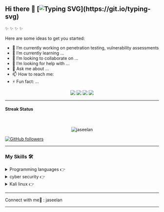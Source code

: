 ## Hi there 👋 [![Typing SVG](https://readme-typing-svg.herokuapp.com?font=&color=43dc12&size=24&lines=My+name+is+jaseelan..;)](https://git.io/typing-svg)


 ✨  ✨ ✨  ✨

Here are some ideas to get you started:

- 🔭  I’m currently working on penetration testing, vulnerability assessments
- 🌱 I’m currently learning ...
- 👯 I’m looking to collaborate on ...
- 🤔 I’m looking for help with ...
- 💬 Ask me about ...
- 📫 How to reach me:
- ⚡ Fun fact: ...


 <p align="center">
  <img src="https://img.shields.io/badge/name - jasee-blue" />
  <img src="https://img.shields.io/badge/Study-Software engineering-blue" />
  <a url="https://www.sliit.lk/"><img src="https://img.shields.io/badge/From -Sri%20Lanka-blue" /></a>
  <img src="https://img.shields.io/badge/Languages-Tamil, English%20%26%20-blue" />
</p>

---


####  Streak Status 
<br>
<p align="center"><img src="https://github-readme-streak-stats.herokuapp.com/?user=jaseelan&theme=light" alt="jaseelan"  /></p>


[![GitHub followers](https://img.shields.io/github/followers/jaseelan.svg?style=social&label=Followers)](https://github.com/jaseelan?tab=followers)

---

###  My Skills 🛠️

<details>
<summary>Programming languages 👉</summary>

<p align="center"> 

  &emsp; 
  <a href="https://www.cprogramming.com/" target="_blank"> 
    <img alt="C" src="https://img.shields.io/badge/C%20-%232370ED.svg?logo=c&logoColor=white">
  </a> 
  &emsp;
  <a href="https://www.w3schools.com/cpp/" target="_blank"> 
  
  </a> 
  &emsp;
  <a href="https://developer.mozilla.org/en-US/docs/Web/JavaScript" target="_blank"> 
     <img alt="JavaScript" src="https://img.shields.io/badge/JavaScript%20-%23F7DF1E.svg?logo=javascript&logoColor=black">
   </a>
  &emsp;
  <a href="https://www.java.com" target="_blank"> 
    <img alt="Java" src="https://img.shields.io/badge/Java-%23007396.svg?logo=java&logoColor=white">
  </a>
  &emsp;
   <a href="https://www.python.org" target="_blank">
    <img alt="Python" src="https://img.shields.io/badge/Python%20-%2314354C.svg?logo=python&logoColor=white">
  </a>
  &emsp;
  <a href="https://www.php.net/">
    <img alt="PHP" src="https://img.shields.io/badge/PHP-%23777BB4.svg?logo=php&logoColor=white"/>
  </a>
</p>
</details>



<details>
<summary>cyber security 👉</summary>
<p align="center"> 

  &emsp; 
  <a href="https://www.w3.org/html/" target="_blank"> 
   <img alt="HTML" src="https://img.shields.io/badge/HTML5%20-%23E34F26.svg?logo=html5&logoColor=white">
  </a>   
  &emsp;
  <a href="https://www.w3schools.com/css/" target="_blank">
    <img alt="CSS" src="https://img.shields.io/badge/CSS%20-%231572B6.svg?logo=css3&logoColor=white">
  </a>
</p>
</details>



<details>
 <summary> Kali linux  👉 </summary>
 
<p align="center">

  &emsp;
    <a href="#"><img alt="Adobe" src="https://img.shields.io/badge/Adobe%20-%23FF0000.svg?logo=adobe&logoColor=white"></a>
  &emsp;
    <a href="#"><img alt="Git" src="https://img.shields.io/badge/Git%20-%23F05033.svg?logo=git&logoColor=white"></a>
  &emsp;
    <a href="#"><img alt="Visual Studio Code" src="https://img.shields.io/badge/Visual%20Studio%20Code-0078d7.svg?logo=visual-studio-code&logoColor=white"></a>
  &emsp;
</p>

</details>

---

<summary>Connect with me🤝 : jaseelan</summary>


---
